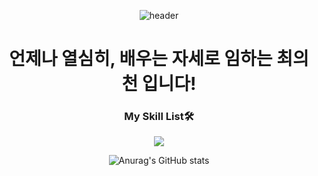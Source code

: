 <div align=center>
 
![header](https://capsule-render.vercel.app/api?type=Waving&color=gradient&height=350&section=header&text=Hello!&fontSize=85&desc=EuiCheon's%20GitHub)

# 언제나 열심히, 배우는 자세로 임하는 최의천 입니다!
 

### My Skill List🛠 
 <img src="https://img.shields.io/badge/JavaScript-F7DF1E?style=flat-square&logo=JavaScript&logoColor=000000"/>

![Anurag's GitHub stats](https://github-readme-stats.vercel.app/api?username=ChoiEuiCheon&show_icons=true&theme=radical)

 
 
</div>
